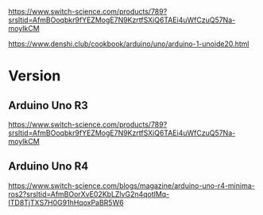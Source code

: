 https://www.switch-science.com/products/789?srsltid=AfmBOoqbkr9fYEZMogE7N9KzrtfSXiQ6TAEi4uWfCzuQ57Na-moyIkCM

https://www.denshi.club/cookbook/arduino/uno/arduino-1-unoide20.html

# Version

## Arduino Uno R3

https://www.switch-science.com/products/789?srsltid=AfmBOoqbkr9fYEZMogE7N9KzrtfSXiQ6TAEi4uWfCzuQ57Na-moyIkCM

## Arduino Uno R4

https://www.switch-science.com/blogs/magazine/arduino-uno-r4-minima-ros2?srsltid=AfmBOorXvE02KbLZlvG2n4qotlMq-ITD8TjTXS7H0G91hHqoxPaBR5W6
